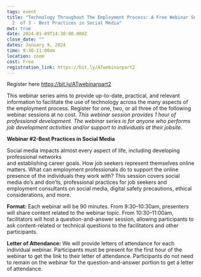 ```yaml
---
tags: event
title: "Technology Throughout The Employment Process: A Free Webinar Series Part
  2  of 3 - Best Practices in Social Media"
mwt: true
date: 2024-01-09T14:30:00.000Z
close_date: ""
dates: January 9, 2024
time: 9:30-11:00am
location: zoom
cost: Free
registration_link: https://bit.ly/ATwebinarpart2
---
```

Register here <https://bit.ly/ATwebinarpart2>

This webinar series aims to provide up-to-date, practical, and relevant information to facilitate the use of technology across the many aspects of the employment process. Register for one, two, or all three of the following webinar sessions at no cost. *This webinar session provides 1 hour of professional development. The webinar series is for anyone who performs job development activities and/or support to individuals at their jobsite.*

**Webinar #2-Best Practices in Social Media** 

Social media impacts almost every aspect of life, including developing professional networks\
and establishing career goals. How job seekers represent themselves online matters. What can employment professionals do to support the online presence of the individuals they work with? This session covers social media do’s and don’ts, professional practices for job seekers and employment consultants on social media, digital safety precautions, ethical considerations, and more.

**Format:** Each webinar will be 90 minutes. From 9:30–10:30am, presenters will share content related to the webinar topic. From 10:30–11:00am, facilitators will host a question-and-answer session, allowing participants to ask content-related or technical questions to the facilitators and other participants.

**Letter of Attendance:** We will provide letters of attendance for each individual webinar. Participants must be present for the first hour of the webinar to get the link to their letter of attendance. Participants do not need to remain on the webinar for the question-and-answer portion to get a letter of attendance.